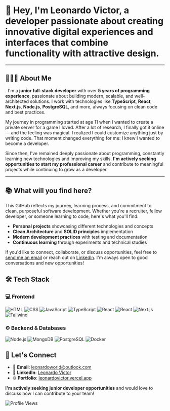 # 👋 Hey, I'm Leonardo Victor, a developer passionate about creating innovative digital experiences and interfaces that combine functionality with attractive design.

---

## 👨🏻‍💻 About Me
.
I'm a **junior full-stack developer** with over **5 years of programming experience**, passionate about building modern, scalable, and well-architected solutions. I work with technologies like **TypeScript**, **React**, **Next.js**, **Node.js**, **PostgreSQL**, and more, always focusing on clean code and best practices.

My journey in programming started at age 11 when I wanted to create a private server for a game I loved. After a lot of research, I finally got it online — and the feeling was magical. I realized I could customize anything just by writing code. That moment changed everything for me: I knew I wanted to become a developer.

Since then, I've remained deeply passionate about programming, constantly learning new technologies and improving my skills. **I'm actively seeking opportunities to start my professional career** and contribute to meaningful projects while continuing to grow as a developer.

---

## 📚 What will you find here?

This GitHub reflects my journey, learning process, and commitment to clean, purposeful software development. Whether you're a recruiter, fellow developer, or someone learning to code, here's what you'll find:

- **Personal projects** showcasing different technologies and concepts
- **Clean Architecture** and **SOLID principles** implementation
- **Modern development practices** with testing and documentation
- **Continuous learning** through experiments and technical studies

If you'd like to connect, collaborate, or discuss opportunities, feel free to [send me an email](mailto:leonardoworld@outlook.com) or reach out on [LinkedIn](https://www.linkedin.com/in/leonardo-victor-42873125a/). I'm always open to good conversations and new opportunities!

## 🛠 Tech Stack

### 💻 Frontend
![HTML](https://img.shields.io/badge/-HTML-333333?style=flat&logo=HTML5)
![CSS](https://img.shields.io/badge/-CSS-333333?style=flat&logo=CSS&logoColor=1572B6)
![JavaScript](https://img.shields.io/badge/-JavaScript-333333?style=flat&logo=javascript)
![TypeScript](https://img.shields.io/badge/-TypeScript-333333?style=flat&logo=typescript&logoColor=2D79C7)
![React](https://img.shields.io/badge/-React-333333?style=flat&logo=react)
![React](https://img.shields.io/badge/-React%20Native-333333?style=flat&logo=react)
![Next.js](https://img.shields.io/badge/-Next.js-333333?style=flat&logo=next.js)
![Tailwind](https://img.shields.io/badge/-Tailwind-333333?style=flat&logo=tailwind-css)

<!-- ! 
![Jest](https://img.shields.io/badge/-Jest-333333?style=flat&logo=jest&logoColor=E535AB)
![React Testing Library](https://img.shields.io/badge/-RTL-333333?style=flat&logo=testing-library)
![Cypress](https://img.shields.io/badge/-Cypress-333333?style=flat&logo=cypress)

--->

### ⚙️ Backend & Databases
![Node.js](https://img.shields.io/badge/-Node.js-333333?style=flat&logo=node.js)
![MongoDB](https://img.shields.io/badge/-MongoDB-333333?style=flat&logo=mongodb)
![PostgreSQL](https://img.shields.io/badge/-PostgreSQL-333333?style=flat&logo=postgresql)
![Docker](https://img.shields.io/badge/-Docker-333333?style=flat&logo=docker)


<!-- ! 
![NestJS](https://img.shields.io/badge/-NestJS-333333?style=flat&logo=nestjs&logoColor=E535AB)
![GraphQL](https://img.shields.io/badge/-GraphQL-333333?style=flat&logo=graphql&logoColor=E535AB)
![Jest](https://img.shields.io/badge/-Jest-333333?style=flat&logo=jest&logoColor=E535AB)
![AWS](https://img.shields.io/badge/-AWS-333333?style=flat&logo=amazon-web-services)
![Kubernetes](https://img.shields.io/badge/-Kubernetes-333333?style=flat&logo=kubernetes)
![Kafka](https://img.shields.io/badge/-Kafka-333333?style=flat&logo=apache-kafka)
--->

<!-- ! 
---

## 🚀 My GitHub Stats

![Leonardo Victor's GitHub Stats](https://github-readme-stats.vercel.app/api?username=leonardvsc&show_icons=true&theme=dracula)

---
--->
## 🤝 Let's Connect

- 📧 **Email**: [leonardoworld@outlook.com](mailto:leonardoworld@outlook.com)
- 💼 **LinkedIn**: [Leonardo Victor](https://www.linkedin.com/in/leonardo-victor-42873125a/)
- 🌐 **Portfolio**: [leonardovictor.vercel.app](https://leonardovictor.vercel.app)

**I'm actively seeking junior developer opportunities** and would love to discuss how I can contribute to your team!

<div>
  <img src="https://komarev.com/ghpvc/?username=leonardvsc&color=blue&style=flat-square&label=Profile+Views" alt="Profile Views" />
</div>
